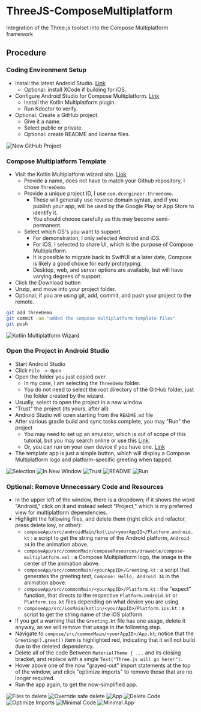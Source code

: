 # ThreeJS-ComposeMultiplatform
Integration of the Three.js toolset into the Compose Multiplatform framework 

## Procedure

### Coding Environment Setup
- Install the latest Android Studio. [Link](https://developer.android.com/studio)
  * Optional: install XCode if building for iOS. 
- Configure Android Studio for Compose Multiplatform. [Link](https://www.jetbrains.com/help/kotlin-multiplatform-dev/compose-multiplatform-create-first-app.html)
  * Install the Kotlin Multiplatform plugin.
  * Run Kdoctor to verify.
- Optional: Create a GitHub project.
  * Give it a name.
  * Select public or private.
  * Optional: create README and license files.

![New GitHub Project](screenshots/newGithubProject.png)
 
### Compose Multiplatform Template
- Visit the Kotlin Multiplatform wizard site. [Link](https://kmp.jetbrains.com/?)
  * Provide a name, does not have to match your Github repository, I chose `ThreeDemo`.
  * Provide a unique project ID, I use `com.dcengineer.threedemo`.
    - These will generally use reverse domain syntax, and if you publish your app, will be used by the Google Play or App Store to identify it.
    - You should choose carefully as this may become semi-permanent.
  * Select which OS's you want to support.
    - For demonstration, I only selected Android and iOS.
    - For iOS, I selected to share UI, which is the purpose of Compose Multiplatform.
    - It is possible to migrate back to SwiftUI at a later date, Compose is likely a good choice for early prototyping.
    - Desktop, web, and server options are available, but will have varying degrees of support.
- Click the Download button
- Unzip, and move into your project folder.
- Optional, if you are using git, add, commit, and push your project to the remote.
```bash
git add ThreeDemo
git commit -am "added the compose multiplatform template files"
git push
```

![Kotlin Multiplatform Wizard](screenshots/composeMultiplatformWizard.png)

### Open the Project in Android Studio
- Start Android Studio
- Click `File -> Open`
- Open the folder you just copied over.
   * In my case, I am selecting the `ThreeDemo` folder.
   * You do not need to select the root directory of the GitHub folder, just the folder created by the wizard.
- Usually, select to open the project in a new window
- "Trust" the project (its yours, after all)
- Android Studio will open starting from the `README.md` file
- After various gradle build and sync tasks complete, you may "Run" the project
   * You may need to set up an emulator, which is out of scope of this tutorial, but you may search online or use this [Link](https://developer.android.com/studio/run/emulator).
   * Or, you can run on your own device if you have one. [Link](https://developer.android.com/studio/run/device)
- The template app is just a simple button, which will display a Compose Multiplatform logo and platform-specific greeting when tapped.

![Selection](screenshots/openProject_00_Selection.png)
![In New Window](screenshots/openProject_01_InNewWindow.png)
![Trust](screenshots/openProject_02_Trust.png)
![README](screenshots/openProject_03_README.png)
![Run](screenshots/openProject_04_Run.gif)

### Optional: Remove Unnecessary Code and Resources

- In the upper left of the window, there is a dropdown; if it shows the word "Android," click on it and instead select "Project," which is my preferred view for multiplatform dependencies.
- Highlight the following files, and delete them (right click and refactor, press delete key, or other):
  * `composeApp/src/androidMain/kotlin/<yourAppID>/Platform.android.kt` : a script to get the string name of the Android platform, `Android 34` in the animation above.
  * `composeApp/src/commonMain/composeResources/drawable/compose-multiplatform.xml` : a Compose Multiplatform logo, the image in the center of the animation above.
  * `composeApp/src/commonMain/<yourAppID>/Greeting.kt` : a script that generates the greeting text, `Compose: Hello, Android 34` in the animation above.
  * `composeApp/src/commonMain/<yourAppID>/Platform.kt` : the "expect" function, that directs to the respective `Platform.android.kt` or `Platform.ios.kt` files depending on what device you are using.
  * `composeApp/src/iosMain/kotlin/<yourAppID>/Platform.ios.kt` : a script to get the string name of the iOS platform.
 - If you get a warning that the `Greeting.kt` file has one usage, delete it anyway, as we will remove that usage in the following step.
 - Navigate to `compose/src/commonMain/<yourAppID>/App.kt`; notice that the `Greeting().greet()` item is highlighted red, indicating that it will not build due to the deleted dependency.
 - Delete all of the code Between `MaterialTheme { ...` and its closing bracket, and replace with a single `Text("Three.js will go here!")`.
 - Hover above one of the now "grayed-out" import statements at the top of the window, and click "optimize imports" to remove those that are no longer required.
 - Run the app again, to get the now-simplified app.

![Files to delete](screenshots/remove_00_files.png)
![Override safe delete](screenshots/remove_01_deleteAnyway.png)
![App](screenshots/remove_02_App.png)
![Delete Code](screenshots/remove_03_deleteCode.png)
![Optimize Imports](screenshots/remove_04_optimizeImports.png)
![Minimal Code](screenshots/remove_05_minimalCode.png)
![Minimal App](screenshots/remove_06_minimalApp.png)
